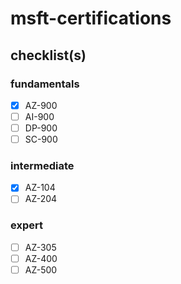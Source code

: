 # msft-certifications

## checklist(s)

### fundamentals

- [x] AZ-900
- [ ] AI-900
- [ ] DP-900
- [ ] SC-900

### intermediate

- [x] AZ-104
- [ ] AZ-204

### expert

- [ ] AZ-305
- [ ] AZ-400
- [ ] AZ-500
